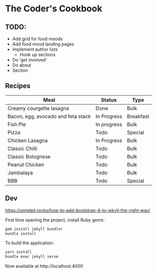 # The Coder's Cookbook
## TODO:
- Add grid for food moods
- Add food mood landing pages
- Implement author lists
  - Hook up sections
- Do 'get involved'
- Do about
- Section

## Recipes

| Meal | Status | Type |
|------|--------|------|
| Creamy courgette lasagna | Done | Bulk |
| Bacon, egg, avocado and feta stack | In Progress |Breakfast|
| Fish Pie | In progress | Bulk|
| Pizza | Todo | Special |
| Chicken Lasagna| In Progress |Bulk|
| Classic Chilli |Todo|Bulk|
| Classic Bolognese |Todo|Bulk|
| Peanut Chicken |Todo|Bulk|
| Jambalaya |Todo|Bulk|
| BBB | Todo | Special |

## Dev
https://simpleit.rocks/how-to-add-bootstrap-4-to-jekyll-the-right-way/


First time opening the project, install Ruby gems:
```bash
gem install jekyll bundler
bundle install
```
To build the application:
```bash
yarn install
bundle exec jekyll serve
```
Now available at http://localhost:4000